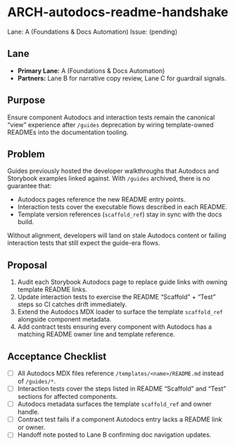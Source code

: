 # ARCH-autodocs-readme-handshake

Lane: A (Foundations & Docs Automation)
Issue: (pending)

## Lane

- **Primary Lane:** A (Foundations & Docs Automation)
- **Partners:** Lane B for narrative copy review, Lane C for guardrail signals.

## Purpose

Ensure component Autodocs and interaction tests remain the canonical “view”
experience after `/guides` deprecation by wiring template-owned READMEs into the
documentation tooling.

## Problem

Guides previously hosted the developer walkthroughs that Autodocs and Storybook
examples linked against. With `/guides` archived, there is no guarantee that:

- Autodocs pages reference the new README entry points.
- Interaction tests cover the executable flows described in each README.
- Template version references (`scaffold_ref`) stay in sync with the docs build.

Without alignment, developers will land on stale Autodocs content or failing
interaction tests that still expect the guide-era flows.

## Proposal

1. Audit each Storybook Autodocs page to replace guide links with owning template
   README links.
2. Update interaction tests to exercise the README “Scaffold” + “Test” steps so
   CI catches drift immediately.
3. Extend the Autodocs MDX loader to surface the template `scaffold_ref`
   alongside component metadata.
4. Add contract tests ensuring every component with Autodocs has a matching
   README owner line and template reference.

## Acceptance Checklist

- [ ] All Autodocs MDX files reference `/templates/<name>/README.md` instead of
      `/guides/*`.
- [ ] Interaction tests cover the steps listed in README “Scaffold” and “Test”
      sections for affected components.
- [ ] Autodocs metadata surfaces the template `scaffold_ref` and owner handle.
- [ ] Contract test fails if a component Autodocs entry lacks a README link or
      owner.
- [ ] Handoff note posted to Lane B confirming doc navigation updates.
